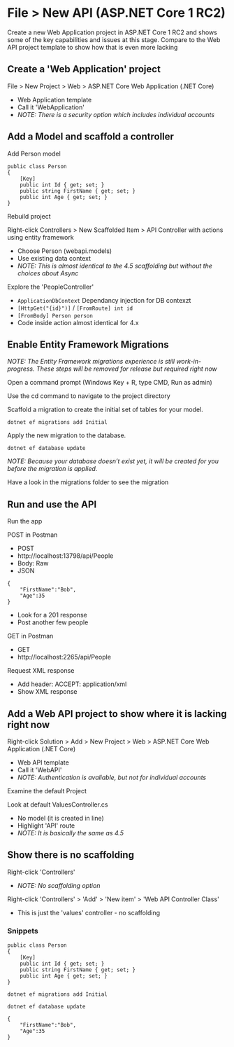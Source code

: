
# File > New API (ASP.NET Core 1 RC2)
Create a new Web Application project in ASP.NET Core 1 RC2 and shows some of the key capabilities and issues at this stage. Compare to the Web API project template to show how that is even more lacking

## Create a 'Web Application' project
File > New Project > Web > ASP.NET Core Web Application (.NET Core)
* Web Application template
* Call it 'WebApplication'
* *NOTE: There is a security option which includes individual accounts*
	
## Add a Model and scaffold a controller
Add Person model
```
public class Person
{
    [Key]
    public int Id { get; set; }
    public string FirstName { get; set; }
    public int Age { get; set; }
}
```
	
Rebuild project

Right-click Controllers > New Scaffolded Item > API Controller with actions using entity framework
* Choose Person (webapi.models)
* Use existing data context
* *NOTE: This is almost identical to the 4.5 scaffolding but without the choices about Async*

Explore the 'PeopleController'
* `ApplicationDbContext` Dependancy injection for DB contexzt
* `[HttpGet("{id}")]` / `[FromRoute] int id`
* `[FromBody] Person person`
* Code inside action almost identical for 4.x

## Enable Entity Framework Migrations
*NOTE: The Entity Framework migrations experience is still work-in-progress. These steps will be removed for release but required right now*

Open a command prompt (Windows Key + R, type CMD, Run as admin)

Use the cd command to navigate to the project directory

Scaffold a migration to create the initial set of tables for your model.
```
dotnet ef migrations add Initial
```

Apply the new migration to the database. 
```
dotnet ef database update
```
*NOTE: Because your database doesn’t exist yet, it will be created for you before the migration is applied.*

Have a look in the migrations folder to see the migration

## Run and use the API
Run the app

POST in Postman
* POST
* http://localhost:13798/api/People
* Body: Raw
* JSON
```
{
    "FirstName":"Bob",
    "Age":35 
}
```
* Look for a 201 response
* Post another few people
	
GET in Postman
* GET
* http://localhost:2265/api/People

Request XML response
* Add header: ACCEPT: application/xml
* Show XML response


## Add a Web API project to show where it is lacking right now
Right-click Solution > Add > New Project > Web > ASP.NET Core Web Application (.NET Core)
* Web API template
* Call it 'WebAPI'
* *NOTE: Authentication is avaliable, but not for individual accounts*

Examine the default Project

Look at default ValuesController.cs
* No model (it is created in line)
* Highlight 'API' route
* *NOTE: It is basically the same as 4.5*

## Show there is no scaffolding
Right-click 'Controllers' 
* *NOTE: No scaffolding option*
	
Right-click 'Controllers' > 'Add' > 'New item' > 'Web API Controller Class'
* This is just the 'values' controller - no scaffolding

### Snippets

```
public class Person
{
    [Key]
    public int Id { get; set; }
    public string FirstName { get; set; }
    public int Age { get; set; }
}
```

`dotnet ef migrations add Initial`

`dotnet ef database update`

```
{
    "FirstName":"Bob",
    "Age":35 
}
```
